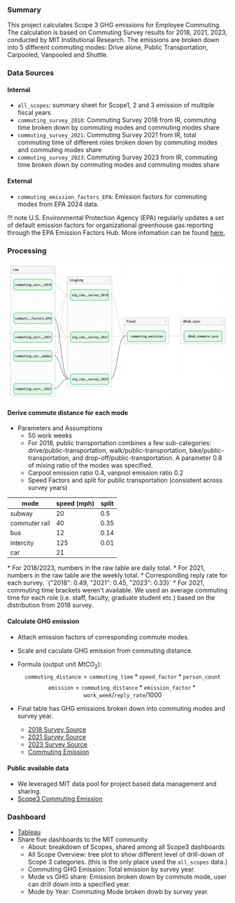 
### Summary

This project calculates Scope 3 GHG emissions for Employee Commuting. The calculation is based on Commuting Survey results for 2018, 2021, 2023, conducted by MIT Institutional Research. The emissions are broken down into 5 different commuting modes: Drive alone, Public Transportation, Carpooled, Vanpooled and Shuttle.

### Data Sources

#### Internal

* `all_scopes`: summary sheet for Scope1, 2 and 3 emission of multiple fiscal years
* `commuting_survey_2018`: Commuting Survey 2018 from IR, commuting time broken down by commuting modes and commuting modes share
* `commuting_survey_2021`: Commuting Survey 2021 from IR, total commuting time of different roles broken down by commuting modes and commuting modes share
* `commuting_survey_2023`: Commuting Survey 2023 from IR, commuting time broken down by commuting modes and commuting modes share

#### External

* `commuting_emission_factors_EPA`: Emission factors for commuting modes from EPA 2024 data.

!!! note
	U.S. Environmental Protection Agency (EPA) regularly updates a set of default emission factors for organizational greenhouse gas reporting through the EPA Emission Factors Hub. More infomation can be found [here.](https://www.epa.gov/climateleadership/ghg-emission-factors-hub)

### Processing

![commuting](../assets/images/commuting.png#shadow)

#### Derive commute distance for each mode

* Parameters and Assumptions
    * 50 work weeks
    * For 2018, public transportation combines a few sub-categories: drive/public-transportation, walk/public-transportation, bike/public-transportation, and drop-off/public-transportation. A parameter 0.8 of mixing ratio of the modes was specified.
    * Carpool emission ratio 0.4, vanpool emission ratio 0.2
    * Speed Factors and split for public transportation (consistent across survey years)
<div class="center-table" markdown>

| mode          | speed (mph) | split |
|---------------|-------------|-------|
| subway        | 20          | 0.5   |
| commuter rail | 40          | 0.35  |
| bus           | 12          | 0.14  |
| intercity     | 125         | 0.01  |
| car           | 21          |       |

</div>
* For 2018/2023, numbers in the raw table are daily total.
* For 2021, numbers in the raw table are the weekly total.
* Corresponding reply rate for each survey. `{"2018": 0.49, "2021": 0.45, "2023": 0.33}`
* For 2021, commuting time brackets weren't available. We used an average commuting time for each role (i.e. staff, faculty, graduate student etc.) based on the distribution from 2018 survey.

#### Calculate GHG emission

* Attach emission factors of corresponding commute modes.
* Scale and caculate GHG emission from commuting distance.
* Formula (output unit $MtCO_2$): 
$$ \texttt{commuting\_distance} = \texttt{commuting\_time} * \texttt{speed\_factor} * \texttt{person_count} $$
$$ \texttt{emission} = \texttt{commuting\_distance} * \texttt{emission\_factor} * \texttt{work\_week} / \texttt{reply\_rate} / 1000 $$

* Final table has GHG emissions broken down into commuting modes and survey year.
    * [2018 Survey Source](https://mit-sustainability.github.io/basin/#!/model/model.mitos.stg_commuting_survey_2018)
    * [2021 Survey Source](https://mit-sustainability.github.io/basin/#!/model/model.mitos.stg_commuting_survey_2021)
    * [2023 Survey Source](https://mit-sustainability.github.io/basin/#!/model/model.mitos.stg_commuting_survey_2023)
    * [Commuting Emission](https://mit-sustainability.github.io/basin/#!/model/model.mitos.commuting_emission#code)

#### Public available data

* We leveraged MIT data pool for project based data management and sharing.
* [Scope3 Commuting Emission](https://data.mit.edu/datahub/download/file/CD054A92D53E4A83DB5B1196C3BCA97B8658FCD5F2F1921F4F712FB9913FEDAA)

### Dashboard

* [Tableau](https://tableau.mit.edu/#/workbooks/8939?:origin=card_share_link)
* Share five dashboards to the MIT community
    * About: breakdown of Scopes, shared among all Scope3 dashboards
	* All Scope Overview: tree plot to show different level of drill-down of Scope 3 categories. (this is the only place used the `all_scopes` data.)
	* Commuting GHG Emission: Total emission by survey year.
	* Mode vs GHG share: Emission broken down by commute mode, user can drill down into a specified year.
	* Mode by Year: Commuting Mode broken dowb by survey year.
